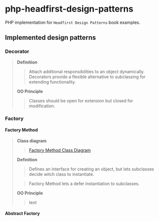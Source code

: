 # php-headfirst-design-patterns
PHP implementation for `Headfirst Design Patterns` book examples.

## Implemented design patterns

### Decorator

> **Definition** 
> > Attach additional responsibilities to an object dynamically. Decorators provide a flexible alternative to subclassing for extending functionality.
> 
> **OO Principle**
> > Classes should be open for extension but closed for modification.
### Factory

#### Factory Method
> **Class diagram**
> > [Factory Method Class Diagram](src/Factory/FactoryMethod/factory_method_class_diagram.png)
>
> **Definition** 
> > Defines an interface for creating an object, but lets subclasses decide witch class to instantiate.
>
> > Factory Method lets a defer instantiation to subclasses.
> 
> **OO Principle**
> > text

#### Abstract Factory
